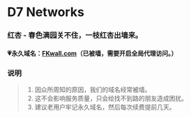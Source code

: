 # D7 Networks

### 红杏 - 春色满园关不住，一枝红杏出墙来。

#### 💗永久域名：[FKwall.com](http://fkwall.com)（已被墙，需要开启全局代理访问。）

### 说明

> 1. 因众所周知的原因，我们的域名经常被墙。
> 2. 这不会影响服务质量，只会给找不到路的朋友造成困扰。
> 3. 建议老用户牢记永久域名，然后每次续费提前几天。
